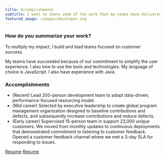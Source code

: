 ```yaml
---
title: Accomplishments
subtitle: I want to share some of the work that my teams have delivered. 
featured_image: /images/developer.svg
---
```


### How do you summarize your work?
To multiply my impact, I build and lead teams focused on customer success. 

My teams have succeeded because of our commitment to simplify the user experience. I also love to use the tools and technologies. My language of choice is JavaScript. I also have experience with Java. 

### Accomplishments
* (Recent) Lead 200-person development team to adopt data-driven, performance-focused resourcing model. 
* (Mid career) Selected by executive leadership to create global program management organization designed to baseline contributions and defects, and subsequently increase contributions and reduce defects. 
* (Early career) Supervised 15-person team in support 23,000 unique customers. We moved from monthly updates to continuous deployments that demonstrated commitment to listening to customer feedback. Opened a customer feedback channel where we met a 3-day SLA for responding to issues. 

[Resume](/images/ARobertson.pdf)
<a href="/images/ARobertson.pdf" download>Resume</a>
